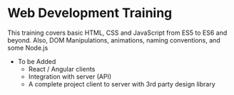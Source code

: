 # Web Development Training
This training covers basic HTML, CSS and JavaScript from ES5 to ES6 and beyond.
Also, DOM Manipulations, animations, naming conventions, and some Node.js

* To be Added
    * React / Angular clients
    * Integration with server (API)
    * A complete project client to server with 3rd party design library